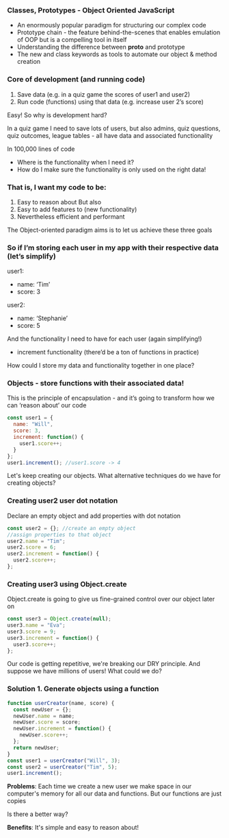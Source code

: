 ### Classes, Prototypes - Object Oriented JavaScript

- An enormously popular paradigm for structuring our complex code
- Prototype chain - the feature behind-the-scenes that enables emulation of
  OOP but is a compelling tool in itself
- Understanding the difference between **proto** and prototype
- The new and class keywords as tools to automate our object & method
  creation

### Core of development (and running code)

1. Save data (e.g. in a quiz game the scores of user1 and user2)
2. Run code (functions) using that data (e.g. increase user 2’s score)

Easy! So why is development hard?

In a quiz game I need to save lots of users, but also admins, quiz questions, quiz outcomes, league tables - all have data and associated functionality

In 100,000 lines of code

- Where is the functionality when I need it?
- How do I make sure the functionality is only used on the right data!

### That is, I want my code to be:

1. Easy to reason about
   But also
2. Easy to add features to (new functionality)
3. Nevertheless efficient and performant

The Object-oriented paradigm aims is to let us achieve these three goals

### So if I’m storing each user in my app with their respective data (let’s simplify)

user1:

- name: ‘Tim’
- score: 3

user2:

- name: ‘Stephanie’
- score: 5

And the functionality I need to have for each user (again simplifying!)

- increment functionality (there’d be a ton of functions in practice)

How could I store my data and functionality together in one place?

### Objects - store functions with their associated data!

This is the principle of encapsulation - and it’s going to transform how we can ‘reason about’ our code

```javascript
const user1 = {
  name: "Will",
  score: 3,
  increment: function() {
    user1.score++;
  }
};
user1.increment(); //user1.score -> 4
```

Let's keep creating our objects. What alternative techniques do we have for creating objects?

### Creating user2 user dot notation

Declare an empty object and add properties with dot notation

```javascript
const user2 = {}; //create an empty object
//assign properties to that object
user2.name = "Tim";
user2.score = 6;
user2.increment = function() {
  user2.score++;
};
```

### Creating user3 using Object.create

Object.create is going to give us fine-grained control over our object later on

```javascript
const user3 = Object.create(null);
user3.name = "Eva";
user3.score = 9;
user3.increment = function() {
  user3.score++;
};
```

Our code is getting repetitive, we're breaking our DRY principle. And suppose we have millions of users! What could we do?

### Solution 1. Generate objects using a function

```javascript
function userCreator(name, score) {
  const newUser = {};
  newUser.name = name;
  newUser.score = score;
  newUser.increment = function() {
    newUser.score++;
  };
  return newUser;
}
const user1 = userCreator("Will", 3);
const user2 = userCreator("Tim", 5);
user1.increment();
```

**Problems**: Each time we create a new user we make space in our computer's
memory for all our data and functions. But our functions are just copies

Is there a better way?

**Benefits**: It's simple and easy to reason about!

